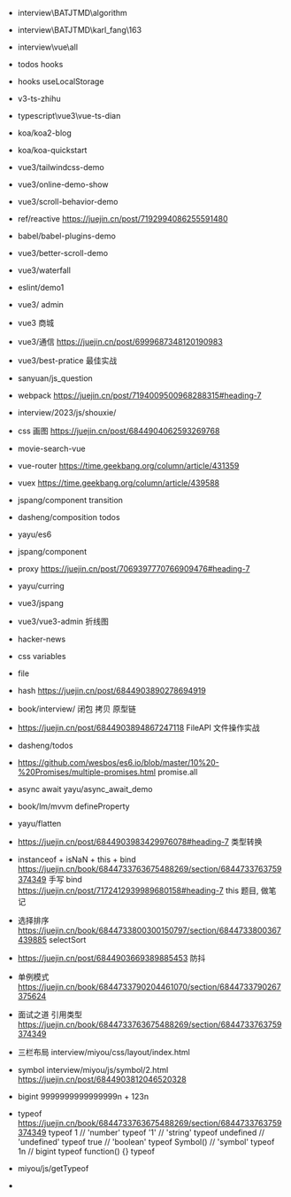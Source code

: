 - interview\BATJTMD\algorithm
- interview\BATJTMD\karl_fang\163
- interview\vue\all
- todos hooks
- hooks  useLocalStorage
- v3-ts-zhihu
- typescript\vue3\vue-ts-dian 
- koa/koa2-blog
- koa/koa-quickstart
- vue3/tailwindcss-demo
- vue3/online-demo-show
- vue3/scroll-behavior-demo
- ref/reactive  https://juejin.cn/post/7192994086255591480
- babel/babel-plugins-demo
- vue3/better-scroll-demo
- vue3/waterfall
- eslint/demo1  
- vue3/ admin 
- vue3 商城
- vue3/通信 https://juejin.cn/post/6999687348120190983
- vue3/best-pratice  最佳实战
- sanyuan/js_question  
- webpack https://juejin.cn/post/7194009500968288315#heading-7
- interview/2023/js/shouxie/
- css 画图 https://juejin.cn/post/6844904062593269768
- movie-search-vue 
- vue-router https://time.geekbang.org/column/article/431359
- vuex https://time.geekbang.org/column/article/439588
- jspang/component transition
- dasheng/composition todos
- yayu/es6
- jspang/component
- proxy https://juejin.cn/post/7069397770766909476#heading-7
- yayu/curring
- vue3/jspang

- vue3/vue3-admin  折线图
- hacker-news
- css variables 
- file 
- hash  https://juejin.cn/post/6844903890278694919
- book/interview/  闭包 拷贝  原型链
- https://juejin.cn/post/6844903894867247118   FileAPI 文件操作实战


- dasheng/todos
- https://github.com/wesbos/es6.io/blob/master/10%20-%20Promises/multiple-promises.html promise.all
- async await yayu/async_await_demo
- book/lm/mvvm   defineProperty
- yayu/flatten
- https://juejin.cn/post/6844903983429976078#heading-7 类型转换
- instanceof + isNaN + this + bind
 https://juejin.cn/book/6844733763675488269/section/6844733763759374349
    手写 bind   https://juejin.cn/post/7172412939989680158#heading-7
    this 题目, 做笔记
- 选择排序  https://juejin.cn/book/6844733800300150797/section/6844733800367439885
    selectSort


- https://juejin.cn/post/6844903669389885453   防抖
- 单例模式  
    https://juejin.cn/book/6844733790204461070/section/6844733790267375624


- 面试之道  引用类型  https://juejin.cn/book/6844733763675488269/section/6844733763759374349
- 三栏布局 interview/miyou/css/layout/index.html
- symbol interview/miyou/js/symbol/2.html   https://juejin.cn/post/6844903812046520328
- bigint 9999999999999999n + 123n
- typeof            
    https://juejin.cn/book/6844733763675488269/section/6844733763759374349
    typeof 1 // 'number'
    typeof '1' // 'string'
    typeof undefined // 'undefined'
    typeof true // 'boolean'
    typeof Symbol() // 'symbol'
    typeof 1n // bigint
    typeof function() {}
    typeof 
- miyou/js/getTypeof
- 